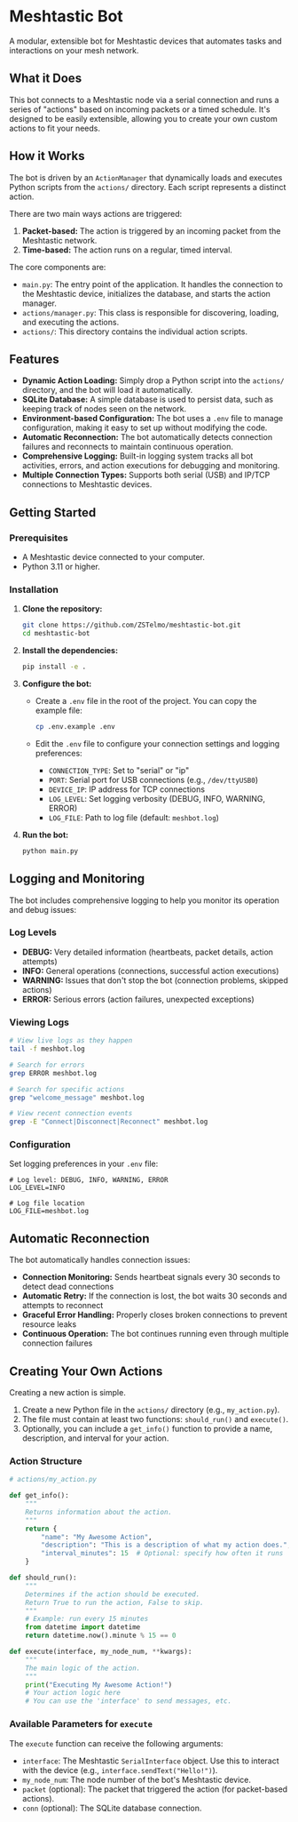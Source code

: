 # Meshtastic Bot

A modular, extensible bot for Meshtastic devices that automates tasks and interactions on your mesh network.

## What it Does

This bot connects to a Meshtastic node via a serial connection and runs a series of "actions" based on incoming packets or a timed schedule. It's designed to be easily extensible, allowing you to create your own custom actions to fit your needs.

## How it Works

The bot is driven by an `ActionManager` that dynamically loads and executes Python scripts from the `actions/` directory. Each script represents a distinct action.

There are two main ways actions are triggered:

1. **Packet-based:** The action is triggered by an incoming packet from the Meshtastic network.
2. **Time-based:** The action runs on a regular, timed interval.

The core components are:

- `main.py`: The entry point of the application. It handles the connection to the Meshtastic device, initializes the database, and starts the action manager.
- `actions/manager.py`: This class is responsible for discovering, loading, and executing the actions.
- `actions/`: This directory contains the individual action scripts.

## Features

- **Dynamic Action Loading:** Simply drop a Python script into the `actions/` directory, and the bot will load it automatically.
- **SQLite Database:** A simple database is used to persist data, such as keeping track of nodes seen on the network.
- **Environment-based Configuration:** The bot uses a `.env` file to manage configuration, making it easy to set up without modifying the code.
- **Automatic Reconnection:** The bot automatically detects connection failures and reconnects to maintain continuous operation.
- **Comprehensive Logging:** Built-in logging system tracks all bot activities, errors, and action executions for debugging and monitoring.
- **Multiple Connection Types:** Supports both serial (USB) and IP/TCP connections to Meshtastic devices.

## Getting Started

### Prerequisites

- A Meshtastic device connected to your computer.
- Python 3.11 or higher.

### Installation

1. **Clone the repository:**

   ```bash
   git clone https://github.com/ZSTelmo/meshtastic-bot.git
   cd meshtastic-bot
   ```

2. **Install the dependencies:**

   ```bash
   pip install -e .
   ```

3. **Configure the bot:**

   - Create a `.env` file in the root of the project. You can copy the example file:

     ```bash
     cp .env.example .env
     ```

   - Edit the `.env` file to configure your connection settings and logging preferences:
     - `CONNECTION_TYPE`: Set to "serial" or "ip"
     - `PORT`: Serial port for USB connections (e.g., `/dev/ttyUSB0`)
     - `DEVICE_IP`: IP address for TCP connections
     - `LOG_LEVEL`: Set logging verbosity (DEBUG, INFO, WARNING, ERROR)
     - `LOG_FILE`: Path to log file (default: `meshbot.log`)

4. **Run the bot:**

   ```bash
   python main.py
   ```

## Logging and Monitoring

The bot includes comprehensive logging to help you monitor its operation and debug issues:

### Log Levels

- **DEBUG:** Very detailed information (heartbeats, packet details, action attempts)
- **INFO:** General operations (connections, successful action executions)
- **WARNING:** Issues that don't stop the bot (connection problems, skipped actions)
- **ERROR:** Serious errors (action failures, unexpected exceptions)

### Viewing Logs

```bash
# View live logs as they happen
tail -f meshbot.log

# Search for errors
grep ERROR meshbot.log

# Search for specific actions
grep "welcome_message" meshbot.log

# View recent connection events
grep -E "Connect|Disconnect|Reconnect" meshbot.log
```

### Configuration

Set logging preferences in your `.env` file:

```properties
# Log level: DEBUG, INFO, WARNING, ERROR
LOG_LEVEL=INFO

# Log file location
LOG_FILE=meshbot.log
```

## Automatic Reconnection

The bot automatically handles connection issues:

- **Connection Monitoring:** Sends heartbeat signals every 30 seconds to detect dead connections
- **Automatic Retry:** If the connection is lost, the bot waits 30 seconds and attempts to reconnect
- **Graceful Error Handling:** Properly closes broken connections to prevent resource leaks
- **Continuous Operation:** The bot continues running even through multiple connection failures

## Creating Your Own Actions

Creating a new action is simple.

1. Create a new Python file in the `actions/` directory (e.g., `my_action.py`).
2. The file must contain at least two functions: `should_run()` and `execute()`.
3. Optionally, you can include a `get_info()` function to provide a name, description, and interval for your action.

### Action Structure

```python
# actions/my_action.py

def get_info():
    """
    Returns information about the action.
    """
    return {
        "name": "My Awesome Action",
        "description": "This is a description of what my action does.",
        "interval_minutes": 15  # Optional: specify how often it runs
    }

def should_run():
    """
    Determines if the action should be executed.
    Return True to run the action, False to skip.
    """
    # Example: run every 15 minutes
    from datetime import datetime
    return datetime.now().minute % 15 == 0

def execute(interface, my_node_num, **kwargs):
    """
    The main logic of the action.
    """
    print("Executing My Awesome Action!")
    # Your action logic here
    # You can use the 'interface' to send messages, etc.
```

### Available Parameters for `execute`

The `execute` function can receive the following arguments:

- `interface`: The Meshtastic `SerialInterface` object. Use this to interact with the device (e.g., `interface.sendText("Hello!")`).
- `my_node_num`: The node number of the bot's Meshtastic device.
- `packet` (optional): The packet that triggered the action (for packet-based actions).
- `conn` (optional): The SQLite database connection.
